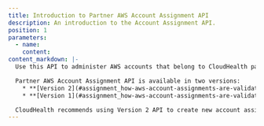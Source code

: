 ```yaml
---
title: Introduction to Partner AWS Account Assignment API
description: An introduction to the Account Assignment API.
position: 1
parameters:
  - name:
    content:
content_markdown: |-
  Use this API to administer AWS accounts that belong to CloudHealth partners and to assign AWS accounts to partner customers for partner-generated billing purposes.

  Partner AWS Account Assignment API is available in two versions:
    * **[Version 2](#assignment_how-aws-account-assignments-are-validated-version-2):** This API supports partner billing blocks and allows partners to assign AWS accounts in billing blocks to partner customers programmatically. Once you have assigned AWS accounts to a partner customer using Version 2 API, you can no longer use Version 1 API to assign, modify, get, or delete account assignments for that partner customer.
    * **[Version 1](#assignment_how-aws-account-assignments-are-validated-version-1)**: This legacy API was created prior to the release of the partner billing block feature, which allows partners to quickly and easily assign multiple accounts in different billing configurations to partner customers at the same time. Consequently, Version 1 API does not support billing blocks.

  CloudHealth recommends using Version 2 API to create new account assignments for partner customers and switching Version 1 partner customers to Version 2.
---
```


